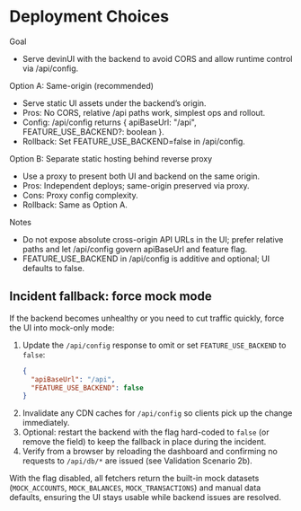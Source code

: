 # Deployment Choices

Goal
- Serve devinUI with the backend to avoid CORS and allow runtime control via /api/config.

Option A: Same-origin (recommended)
- Serve static UI assets under the backend’s origin.
- Pros: No CORS, relative /api paths work, simplest ops and rollout.
- Config: /api/config returns { apiBaseUrl: "/api", FEATURE_USE_BACKEND?: boolean }.
- Rollback: Set FEATURE_USE_BACKEND=false in /api/config.

Option B: Separate static hosting behind reverse proxy
- Use a proxy to present both UI and backend on the same origin.
- Pros: Independent deploys; same-origin preserved via proxy.
- Cons: Proxy config complexity.
- Rollback: Same as Option A.

Notes
- Do not expose absolute cross-origin API URLs in the UI; prefer relative paths and let /api/config govern apiBaseUrl and feature flag.
- FEATURE_USE_BACKEND in /api/config is additive and optional; UI defaults to false.

## Incident fallback: force mock mode

If the backend becomes unhealthy or you need to cut traffic quickly, force the UI into mock-only mode:

1. Update the `/api/config` response to omit or set `FEATURE_USE_BACKEND` to `false`:
   ```json
   {
     "apiBaseUrl": "/api",
     "FEATURE_USE_BACKEND": false
   }
   ```
2. Invalidate any CDN caches for `/api/config` so clients pick up the change immediately.
3. Optional: restart the backend with the flag hard-coded to `false` (or remove the field) to keep the fallback in place during the incident.
4. Verify from a browser by reloading the dashboard and confirming no requests to `/api/db/*` are issued (see Validation Scenario 2b).

With the flag disabled, all fetchers return the built-in mock datasets (`MOCK_ACCOUNTS`, `MOCK_BALANCES`, `MOCK_TRANSACTIONS`) and manual data defaults, ensuring the UI stays usable while backend issues are resolved.
